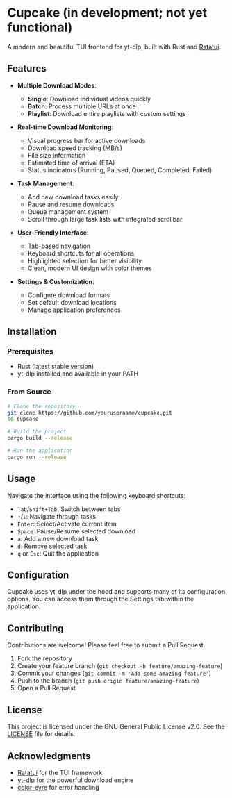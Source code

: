 # Cupcake (in development; not yet functional)

A modern and beautiful TUI frontend for yt-dlp, built with Rust and [Ratatui](https://github.com/ratatui-org/ratatui).

## Features

-   **Multiple Download Modes**:

    -   **Single**: Download individual videos quickly
    -   **Batch**: Process multiple URLs at once
    -   **Playlist**: Download entire playlists with custom settings

-   **Real-time Download Monitoring**:

    -   Visual progress bar for active downloads
    -   Download speed tracking (MB/s)
    -   File size information
    -   Estimated time of arrival (ETA)
    -   Status indicators (Running, Paused, Queued, Completed, Failed)

-   **Task Management**:

    -   Add new download tasks easily
    -   Pause and resume downloads
    -   Queue management system
    -   Scroll through large task lists with integrated scrollbar

-   **User-Friendly Interface**:

    -   Tab-based navigation
    -   Keyboard shortcuts for all operations
    -   Highlighted selection for better visibility
    -   Clean, modern UI design with color themes

-   **Settings & Customization**:
    -   Configure download formats
    -   Set default download locations
    -   Manage application preferences

## Installation

### Prerequisites

-   Rust (latest stable version)
-   yt-dlp installed and available in your PATH

### From Source

```bash
# Clone the repository
git clone https://github.com/yourusername/cupcake.git
cd cupcake

# Build the project
cargo build --release

# Run the application
cargo run --release
```

## Usage

Navigate the interface using the following keyboard shortcuts:

-   `Tab`/`Shift+Tab`: Switch between tabs
-   `↑`/`↓`: Navigate through tasks
-   `Enter`: Select/Activate current item
-   `Space`: Pause/Resume selected download
-   `a`: Add a new download task
-   `d`: Remove selected task
-   `q` or `Esc`: Quit the application

## Configuration

Cupcake uses yt-dlp under the hood and supports many of its configuration options. You can access them through the Settings tab within the application.

## Contributing

Contributions are welcome! Please feel free to submit a Pull Request.

1. Fork the repository
2. Create your feature branch (`git checkout -b feature/amazing-feature`)
3. Commit your changes (`git commit -m 'Add some amazing feature'`)
4. Push to the branch (`git push origin feature/amazing-feature`)
5. Open a Pull Request

## License

This project is licensed under the GNU General Public License v2.0. See the [LICENSE](LICENSE) file for details.

## Acknowledgments

-   [Ratatui](https://github.com/ratatui-org/ratatui) for the TUI framework
-   [yt-dlp](https://github.com/yt-dlp/yt-dlp) for the powerful download engine
-   [color-eyre](https://github.com/eyre-rs/color-eyre) for error handling
